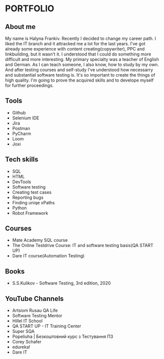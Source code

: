 # **PORTFOLIO**
## **About me**
My name is Halyna Frankiv. Recently I decided to change my career path. I liked the IT branch and it attracked me a lot for the last years. I've got already some experience with content creating(copywriter), PPC and linkbuilding, but it wasn't it. I understood that I could do something more difficult and more interesting. My primary specialty was a teacher of English and German. As I can teach someone, I also know, how to study by my own. And after testing courses and self-study I've understood how necessarry and substantial software testing is. It's so important to create the things of high quality. I'm going to prove the acquired skills and to develope myself for further proceedings. 
## **Tools**
- Github
- Selenium IDE
- Jira
- Postman
- PyCharm
- Loom
- Joxi
## **Tech skills**
- SQL
- HTML
- DevTools
- Software testing
- Creating test cases
- Reporting bugs
- Finding uniqe xPaths
- Python
- Robot Framework
## **Courses**
- Mate Academy SQL course
- The Online Testdrive Course: IT and software testing basis(QA START UP)
- Dare IT course(Automation Testing)
## **Books**
- S.S.Kulikov - Software Testing, 3rd edition, 2020
## **YouTube Channels**
-  Artsiom Rusau QA Life
-  Software Testing Mentor
-  Hillel IT School
-  QA START UP - IT Training Center
-  Super SQA
-  Popeliuha | Безкоштовний курс з Тестування ПЗ
-  Corey Schafer
-  edureka!
-  Dare IT




